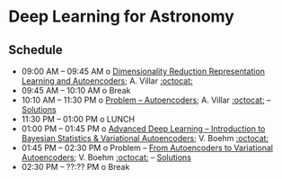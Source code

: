 # Deep Learning for Astronomy

## Schedule

 * 09:00 AM – 09:45 AM  o  [Dimensionality Reduction Representation Learning and Autoencoders](DimensionalityReductionRepresentationLearningAndAutoencoders.pdf); A. Villar [:octocat:](https://github.com/villrv)
 * 09:45 AM – 10:10 AM  o  Break
 * 10:10 AM – 11:30 PM  o  [Problem – Autoencoders](AutoencodersBlank.ipynb); A. Villar [:octocat:](https://github.com/villrv) – [Solutions](AutoencodersSolutions.ipynb)
 * 11:30 PM – 01:00 PM  o  LUNCH
 * 01:00 PM – 01:45 PM  o  [Advanced Deep Learning – Introduction to Bayesian Statistics & Variational Autoencoders](VariationalAutoencodersLectureNotes.pdf); V. Boehm [:octocat:](https://github.com/VMBoehm)
 * 01:45 PM – 02:30 PM  o  Problem – [From Autoencoders to Variational Autoencoders](IntroductionToVariationalAutoencoders.ipynb); V. Boehm [:octocat:](https://github.com/VMBoehm) – [Solutions](IntroductionToVariationalAutoencoders_solutions.ipynb)
 * 02:30 PM – ??:?? PM  o  Break
